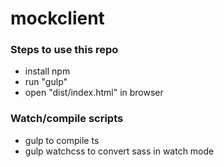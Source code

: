 # mockclient
### Steps to use this repo
- install npm
- run "gulp"
- open "dist/index.html" in browser

### Watch/compile scripts
- gulp to compile ts
- gulp watchcss to convert sass in watch mode  